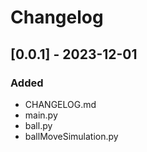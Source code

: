 # Changelog

## [0.0.1] - 2023-12-01

### Added

- CHANGELOG.md
- main.py
- ball.py
- ballMoveSimulation.py